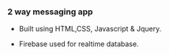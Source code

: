 ### 2 way messaging app

* Built using HTML,CSS, Javascript & Jquery.

* Firebase used for realtime database.
